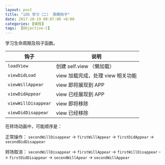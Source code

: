 ```yaml
---
layout: post
title: "iOS 学习（二） 周期钩子"
date: 2017-10-19 00:07:00 +8:00
categories: [编程]
tags:  [Objective-C]
---
```


学习生命周期及钩子函数。

| 钩子 | 说明 |
|----|----|
|`loadView` | 创建 self.view （懒加载）|
|`viewDidLoad` | view 加载完成，处理 view 相关功能 |
|`viewWillAppear` | view 即将展现到 APP |
|`viewDidAppear` | view 已经展现到 APP |
|`viewWillDisappear` | view 即将移除 |
|`viewDidDisappear` | view 已经移除 |

在转场动画中，可能顺序是：


正常操作： `secondWillDisappear` -> `firstWillAppear` -> `firstDidAppear` -> `secondDidDisappear`

转场取消： `secondWillDisappear` -> `firstWillAppear` -> `firstWillDisappear` -> `firstDidDisappear` -> `secondWillApear` -> `secondWillAppear`